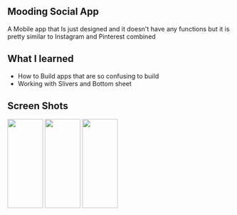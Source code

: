 ## Mooding Social App
A Mobile app that Is just designed and it doesn't have any functions but it is pretty similar to Instagram and Pinterest combined

## What I learned
* How to Build apps that are so confusing to build
* Working with Slivers and Bottom sheet

## Screen Shots


<img src="https://github.com/Arshxm/mooding-social-app/assets/76660001/0c11adbf-47a1-47f4-86e9-ec7cc56c0244" width="80" height="200">



<img src="https://github.com/Arshxm/mooding-social-app/assets/76660001/efafa4f2-cf85-46d2-a905-4f83e9ac0087" width="80" height="200">



<img src="https://github.com/Arshxm/mooding-social-app/assets/76660001/b2f75573-db42-4e21-8b5b-2524106935d3" width="80" height="200">

